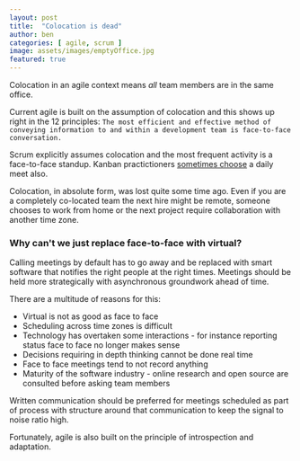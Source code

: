 ```yaml
---
layout: post
title:  "Colocation is dead"
author: ben
categories: [ agile, scrum ]
image: assets/images/emptyOffice.jpg
featured: true
---
```


Colocation in an agile context means *all* team members are in the same office.

Current agile is built on the assumption of colocation and this shows up
right in the 12 principles:
`The most efficient and effective method of conveying information to and within a development team is face-to-face conversation.`

Scrum explicitly assumes colocation and the most frequent activity is a face-to-face standup. Kanban practictioners
 [sometimes choose](https://www.conjur.org/blog/running-a-kanban-standup-meeting) a daily meet also.

Colocation, in absolute form, was lost quite some time ago. Even if you are a completely co-located team the 
next hire might be remote, someone chooses to work from home or the next project require collaboration with another 
time zone.

### Why can't we just replace face-to-face with virtual?

Calling meetings by default has to go away and be replaced with smart software that
notifies the right people at the right times. Meetings should be held more strategically with asynchronous groundwork 
ahead of time.

There are a multitude of reasons for this:
- Virtual is not as good as face to face
- Scheduling across time zones is difficult
- Technology has overtaken some interactions - for instance reporting status face to face no longer makes sense
- Decisions requiring in depth thinking cannot be done real time
- Face to face meetings tend to not record anything
- Maturity of the software industry - online research and open source are consulted before asking team members

Written communication should be preferred for meetings scheduled as part of process with structure around that 
communication to keep the signal to noise ratio high.

Fortunately, agile is also built on the principle of introspection and adaptation.


